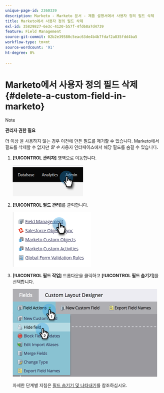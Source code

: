 ```yaml
---
unique-page-id: 2360339
description: Marketo - Marketo 문서 - 제품 설명서에서 사용자 정의 필드 삭제
title: Marketo에서 사용자 정의 필드 삭제
exl-id: 35829827-6e3c-4120-b57f-4fd68a7d4739
feature: Field Management
source-git-commit: 02b2e39580c5eac63de4b4b7fdaf2a835fdd4ba5
workflow-type: tm+mt
source-wordcount: '91'
ht-degree: 0%

---
```


# Marketo에서 사용자 정의 필드 삭제 {#delete-a-custom-field-in-marketo}

>[!NOTE]
>
>**관리자 권한 필요**

더 이상 을 사용하지 않는 경우 이전에 만든 필드를 제거할 수 있습니다. Marketo에서 필드를 삭제할 수 없지만 _할 수_ 사용자 인터페이스에서 해당 필드를 숨길 수 있습니다.

1. **[!UICONTROL 관리자]** 영역으로 이동합니다.

   ![](assets/delete-a-custom-field-in-marketo-1.png)

1. **[!UICONTROL 필드 관리]**&#x200B;를 클릭합니다.

   ![](assets/delete-a-custom-field-in-marketo-2.png)

1. **[!UICONTROL 필드 작업]** 드롭다운을 클릭하고 **[!UICONTROL 필드 숨기기]**&#x200B;를 선택합니다.

   ![](assets/delete-a-custom-field-in-marketo-3.png)

   자세한 단계별 지침은 [필드 숨기기 및 나타내기](/help/marketo/product-docs/administration/field-management/hide-and-unhide-a-field.md)를 참조하십시오.

